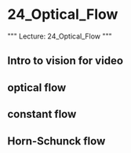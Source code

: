 # 24_Optical_Flow

"""
Lecture: 24_Optical_Flow
"""

## Intro to vision for video

## optical flow

## constant flow

## Horn-Schunck flow

